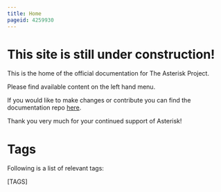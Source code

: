 ```yaml
---
title: Home
pageid: 4259930
---
```


# This site is still under construction!

This is the home of the official documentation for The Asterisk Project.

Please find available content on the left hand menu.

If you would like to make changes or contribute you can find the documentation repo [here](https://github.com/asterisk/documentation).

Thank you very much for your continued support of Asterisk!

# Tags

Following is a list of relevant tags:

[TAGS]
